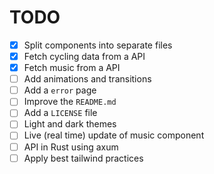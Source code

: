 # TODO

- [x] Split components into separate files
- [x] Fetch cycling data from a API
- [x] Fetch music from a API
- [ ] Add animations and transitions
- [ ] Add a `error` page
- [ ] Improve the `README.md`
- [ ] Add a `LICENSE` file
- [ ] Light and dark themes
- [ ] Live (real time) update of music component
- [ ] API in Rust using axum
- [ ] Apply best tailwind practices
